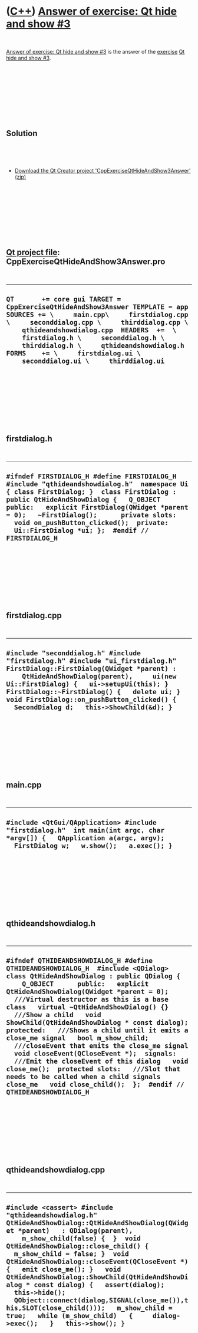 



 

 

 

 

 

([C++](Cpp.htm)) [Answer of exercise: Qt hide and show \#3](CppExerciseQtHideAndShow3Answer.htm)
================================================================================================

 

[Answer of exercise: Qt hide and show
\#3](CppExerciseQtHideAndShow3Answer.htm) is the answer of the
[exercise](CppExercise.htm) [Qt hide and show
\#3](CppExerciseQtHideAndShow3.htm).

 

 

 

 

 

Solution
--------

 

 

-   [Download the Qt Creator project
    'CppExerciseQtHideAndShow3Answer' (zip)](CppExerciseQtHideAndShow3Answer.zip)

 

 

 

 

 

[Qt project file](CppQtProjectFile.htm): CppExerciseQtHideAndShow3Answer.pro
----------------------------------------------------------------------------

 

  ------------------------------------------------------------------------------------------------------------------------------------------------------------------------------------------------------------------------------------------------------------------------------------------------------------------------------------------------------------------------------------------------
  ` QT       += core gui TARGET = CppExerciseQtHideAndShow3Answer TEMPLATE = app SOURCES += \     main.cpp\     firstdialog.cpp \     seconddialog.cpp \     thirddialog.cpp \     qthideandshowdialog.cpp  HEADERS  +=  \     firstdialog.h \     seconddialog.h \     thirddialog.h \     qthideandshowdialog.h  FORMS    += \     firstdialog.ui \     seconddialog.ui \     thirddialog.ui `
  ------------------------------------------------------------------------------------------------------------------------------------------------------------------------------------------------------------------------------------------------------------------------------------------------------------------------------------------------------------------------------------------------

 

 

 

 

 

firstdialog.h
-------------

 

  ----------------------------------------------------------------------------------------------------------------------------------------------------------------------------------------------------------------------------------------------------------------------------------------------------------------------------------------------------------------------------------
  ` #ifndef FIRSTDIALOG_H #define FIRSTDIALOG_H  #include "qthideandshowdialog.h"  namespace Ui { class FirstDialog; }  class FirstDialog : public QtHideAndShowDialog {   Q_OBJECT      public:   explicit FirstDialog(QWidget *parent = 0);   ~FirstDialog();      private slots:   void on_pushButton_clicked();  private:   Ui::FirstDialog *ui; };  #endif // FIRSTDIALOG_H `
  ----------------------------------------------------------------------------------------------------------------------------------------------------------------------------------------------------------------------------------------------------------------------------------------------------------------------------------------------------------------------------------

 

 

 

 

 

firstdialog.cpp
---------------

 

  -------------------------------------------------------------------------------------------------------------------------------------------------------------------------------------------------------------------------------------------------------------------------------------------------------------------------------------------------------------
  ` #include "seconddialog.h" #include "firstdialog.h" #include "ui_firstdialog.h"  FirstDialog::FirstDialog(QWidget *parent) :     QtHideAndShowDialog(parent),     ui(new Ui::FirstDialog) {   ui->setupUi(this); }  FirstDialog::~FirstDialog() {   delete ui; }  void FirstDialog::on_pushButton_clicked() {   SecondDialog d;   this->ShowChild(&d); } `
  -------------------------------------------------------------------------------------------------------------------------------------------------------------------------------------------------------------------------------------------------------------------------------------------------------------------------------------------------------------

 

 

 

 

 

main.cpp
--------

 

  -------------------------------------------------------------------------------------------------------------------------------------------------------------------------
  ` #include <QtGui/QApplication> #include "firstdialog.h"  int main(int argc, char *argv[]) {   QApplication a(argc, argv);   FirstDialog w;   w.show();   a.exec(); } `
  -------------------------------------------------------------------------------------------------------------------------------------------------------------------------

 

 

 

 

 

qthideandshowdialog.h
---------------------

 

  -------------------------------------------------------------------------------------------------------------------------------------------------------------------------------------------------------------------------------------------------------------------------------------------------------------------------------------------------------------------------------------------------------------------------------------------------------------------------------------------------------------------------------------------------------------------------------------------------------------------------------------------------------------------------------------------------------------------------------------------------------------------------
  ` #ifndef QTHIDEANDSHOWDIALOG_H #define QTHIDEANDSHOWDIALOG_H  #include <QDialog>  class QtHideAndShowDialog : public QDialog {     Q_OBJECT      public:   explicit QtHideAndShowDialog(QWidget *parent = 0);    ///Virtual destructor as this is a base class   virtual ~QtHideAndShowDialog() {}    ///Show a child   void ShowChild(QtHideAndShowDialog * const dialog);  protected:   ///Shows a child until it emits a close_me signal   bool m_show_child;    ///closeEvent that emits the close_me signal   void closeEvent(QCloseEvent *);  signals:   ///Emit the closeEvent of this dialog   void close_me();  protected slots:   ///Slot that needs to be called when a child signals close_me   void close_child();  };  #endif // QTHIDEANDSHOWDIALOG_H `
  -------------------------------------------------------------------------------------------------------------------------------------------------------------------------------------------------------------------------------------------------------------------------------------------------------------------------------------------------------------------------------------------------------------------------------------------------------------------------------------------------------------------------------------------------------------------------------------------------------------------------------------------------------------------------------------------------------------------------------------------------------------------------

 

 

 

 

 

qthideandshowdialog.cpp
-----------------------

 

  ---------------------------------------------------------------------------------------------------------------------------------------------------------------------------------------------------------------------------------------------------------------------------------------------------------------------------------------------------------------------------------------------------------------------------------------------------------------------------------------------------------------------------------------------------------------------------------------------------------
  ` #include <cassert> #include "qthideandshowdialog.h"  QtHideAndShowDialog::QtHideAndShowDialog(QWidget *parent)   : QDialog(parent),     m_show_child(false) {  }  void QtHideAndShowDialog::close_child() {   m_show_child = false; }  void QtHideAndShowDialog::closeEvent(QCloseEvent *) {   emit close_me(); }   void QtHideAndShowDialog::ShowChild(QtHideAndShowDialog * const dialog) {   assert(dialog);   this->hide();   QObject::connect(dialog,SIGNAL(close_me()),this,SLOT(close_child()));   m_show_child = true;   while (m_show_child)   {     dialog->exec();   }   this->show(); } `
  ---------------------------------------------------------------------------------------------------------------------------------------------------------------------------------------------------------------------------------------------------------------------------------------------------------------------------------------------------------------------------------------------------------------------------------------------------------------------------------------------------------------------------------------------------------------------------------------------------------

 

 

 

 

 

seconddialog.h
--------------

 

  ----------------------------------------------------------------------------------------------------------------------------------------------------------------------------------------------------------------------------------------------------------------------------------------------------------------------------------------------------------------------------------------------------------------------------------------------
  ` #ifndef SECONDDIALOG_H #define SECONDDIALOG_H  #include "qthideandshowdialog.h"  namespace Ui { class SecondDialog; }  class SecondDialog : public QtHideAndShowDialog {     Q_OBJECT      public:   explicit SecondDialog(QWidget *parent = 0);   ~SecondDialog();      private slots:   void on_button_goto_third_clicked();    void on_button_back_to_first_clicked();  private:   Ui::SecondDialog *ui; };  #endif // SECONDDIALOG_H `
  ----------------------------------------------------------------------------------------------------------------------------------------------------------------------------------------------------------------------------------------------------------------------------------------------------------------------------------------------------------------------------------------------------------------------------------------------

 

 

 

 

 

seconddialog.cpp
----------------

 

  ----------------------------------------------------------------------------------------------------------------------------------------------------------------------------------------------------------------------------------------------------------------------------------------------------------------------------------------------------------------------------------------------------------------------------------------------------------------------------------------------------------------------------------
  ` #include <cassert> #include "seconddialog.h" #include "ui_seconddialog.h" #include "thirddialog.h"  SecondDialog::SecondDialog(QWidget *parent) :     QtHideAndShowDialog(parent),     ui(new Ui::SecondDialog) {   ui->setupUi(this); }  SecondDialog::~SecondDialog() {   delete ui; }  void SecondDialog::on_button_back_to_first_clicked() {   close(); }  void SecondDialog::on_button_goto_third_clicked() {   ThirdDialog d;   this->ShowChild(&d);   if (d.m_back_to_which_dialog == 1)   {     this->close();   } } `
  ----------------------------------------------------------------------------------------------------------------------------------------------------------------------------------------------------------------------------------------------------------------------------------------------------------------------------------------------------------------------------------------------------------------------------------------------------------------------------------------------------------------------------------

 

 

 

 

 

thirddialog.h
-------------

 

  ----------------------------------------------------------------------------------------------------------------------------------------------------------------------------------------------------------------------------------------------------------------------------------------------------------------------------------------------------------------------------------------------------------------------------------------------------------------------------------
  ` #ifndef THIRDDIALOG_H #define THIRDDIALOG_H  #include "qthideandshowdialog.h"  namespace Ui { class ThirdDialog; }  class ThirdDialog : public QtHideAndShowDialog {     Q_OBJECT       public:     explicit ThirdDialog(QWidget *parent = 0);     ~ThirdDialog();      int m_back_to_which_dialog;  private slots:     void on_button_back_to_first_clicked();      void on_button_back_to_second_clicked();  private:     Ui::ThirdDialog *ui; };  #endif // THIRDDIALOG_H `
  ----------------------------------------------------------------------------------------------------------------------------------------------------------------------------------------------------------------------------------------------------------------------------------------------------------------------------------------------------------------------------------------------------------------------------------------------------------------------------------

 

 

 

 

 

thirddialog.cpp
---------------

 

  ----------------------------------------------------------------------------------------------------------------------------------------------------------------------------------------------------------------------------------------------------------------------------------------------------------------------------------------------------------------------------------------------------------------------------------------------------------------------------------------------------------------------------------------------------
  ` #include "thirddialog.h" #include "ui_thirddialog.h"  ThirdDialog::ThirdDialog(QWidget *parent) :     QtHideAndShowDialog(parent),     m_back_to_which_dialog(2), //When user closes the dialog, go back to the previous/second dialog     ui(new Ui::ThirdDialog) {   ui->setupUi(this); }  ThirdDialog::~ThirdDialog() {   delete ui; }  void ThirdDialog::on_button_back_to_first_clicked() {   m_back_to_which_dialog = 1;   close(); }  void ThirdDialog::on_button_back_to_second_clicked() {   m_back_to_which_dialog = 2;   close(); } `
  ----------------------------------------------------------------------------------------------------------------------------------------------------------------------------------------------------------------------------------------------------------------------------------------------------------------------------------------------------------------------------------------------------------------------------------------------------------------------------------------------------------------------------------------------------

 

 

 

 

 





 

[![Valid XHTML 1.0 Strict](valid-xhtml10.png){width="88"
height="31"}](http://validator.w3.org/check?uri=referer)

This page has been created by the [tool](Tools.htm)
[CodeToHtml](ToolCodeToHtml.htm)
